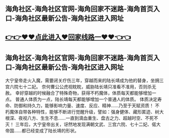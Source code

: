 ## 海角社区-海角社区官网-海角回家不迷路-海角首页入口-海角社区最新公告-海角社区进入网址
## [👉👉♥♥点此进入♥回家线路一♥♥👈👈](https://444.run)
## 海角社区-海角社区官网-海角回家不迷路-海角首页入口-海角社区最新公告-海角社区进入网址
大宁皇帝走火入魔，需要闭关疗伤三年，穿越而来的陆长靖成为他的替身，坐拥三宫六院七十二妃。
奈何曹公公虎视眈眈，威胁陆长靖只准看不准用，否则杀无赦。
幸好穿越的时候融合了特殊奇物，获得不朽魔体，体质每天都能够增加一点。
普通人体质为一点，陆长靖每天都能够增加一个普通人的体质。
体质决定寿命、防御和持久力，能够影响力量、速度、反应、精神……乃至于天赋资质！
不朽魔体自带各种特性，能够不断进行觉醒升级，譬如：强身健体、藏形匿迹、树大根深、夜视八方、生生不息……一直到滴血重生、盘古之力、超越时空、不死不灭！
三年后，大宁皇帝出关，讶然地发现满朝文武、三宫六院、七十二妃、偌大帝国……都已经变成了陆长靖的形状。
